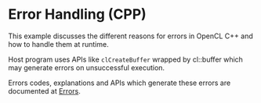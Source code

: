 Error Handling (CPP)
===================
This example discusses the different reasons for errors in OpenCL C++ and how to handle them at runtime.

Host program uses APIs like `clCreateBuffer` wrapped by cl::buffer  which may generate errors on unsuccessful execution. 


Errors codes, explanations and APIs which generate these errors are documented at
[Errors](https://www.khronos.org/registry/OpenCL/sdk/1.0/docs/man/xhtml/errors.html).

